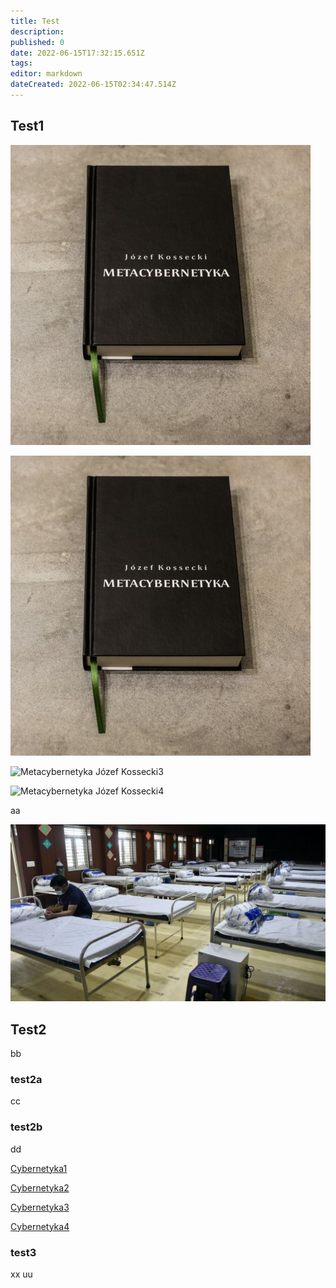 ```yaml
---
title: Test
description: 
published: 0
date: 2022-06-15T17:32:15.651Z
tags: 
editor: markdown
dateCreated: 2022-06-15T02:34:47.514Z
---
```


## Test1

![Metacybernetyka Józef Kossecki1](/images/metacybernetyka-jozef-kossecki_115_480-1.jpg)

![Metacybernetyka Józef Kossecki2](images/metacybernetyka-jozef-kossecki_115_480-1.jpg)

![Metacybernetyka Józef Kossecki3](/images/metacybernetyka-jozef-kossecki_115_480-1)

![Metacybernetyka Józef Kossecki4](images/metacybernetyka-jozef-kossecki_115_480-1)

aa

![Szpital](/images/20220614_221221_szpital.jpg)

## Test2

bb

### test2a

cc

### test2b

dd

[Cybernetyka1](/Cybernetyka.md)

[Cybernetyka2](Cybernetyka.md)

[Cybernetyka3](/Cybernetyka)

[Cybernetyka4](Cybernetyka)

### test3

xx uu
